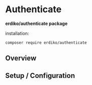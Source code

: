 # Authenticate

**erdiko/authenticate package**

installation:

    composer require erdiko/authenticate

## Overview

## Setup / Configuration
